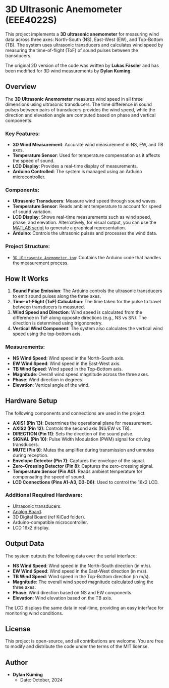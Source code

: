 # 3D Ultrasonic Anemometer (EEE4022S)

This project implements a **3D ultrasonic anemometer** for measuring wind data across three axes: North-South (NS), East-West (EW), and Top-Bottom (TB). The system uses ultrasonic transducers and calculates wind speed by measuring the time-of-flight (ToF) of sound pulses between the transducers.

The original 2D version of the code was written by **Lukas Fässler** and has been modified for 3D wind measurements by **Dylan Kuming**.


## Overview

The **3D Ultrasonic Anemometer** measures wind speed in all three dimensions using ultrasonic transducers. The time difference in sound pulses between pairs of transducers provides the wind speed, while the direction and elevation angle are computed based on phase and vertical components.

### Key Features:
- **3D Wind Measurement**: Accurate wind measurement in NS, EW, and TB axes.
- **Temperature Sensor**: Used for temperature compensation as it affects the speed of sound.
- **LCD Display**: Provides a real-time display of measurements.
- **Arduino Controlled**: The system is managed using an Arduino microcontroller.

### Components:
- **Ultrasonic Transducers**: Measure wind speed through sound waves.
- **Temperature Sensor**: Reads ambient temperature to account for speed of sound variation.
- **LCD Display**: Shows real-time measurements such as wind speed, phase, and elevation. Alternatively, for visual output, you can use the [MATLAB script](https://github.com/dylankuming/EEE4022S_3D_Ultrasonic_Anemometer/blob/main/matlab_code/3D_Matlab_visual_output.m) to generate a graphical representation.
- **Arduino**: Controls the ultrasonic pulses and processes the wind data.

### Project Structure:
- [`3D_Ultrasonic_Anemometer.ino`](https://github.com/dylankuming/EEE4022S_3D_Ultrasonic_Anemometer/blob/main/Arduino_code/3D_Ultrasonic_Anemometer.ino): Contains the Arduino code that handles the measurement process.

## How It Works

1. **Sound Pulse Emission**: The Arduino controls the ultrasonic transducers to emit sound pulses along the three axes.
2. **Time-of-Flight (ToF) Calculation**: The time taken for the pulse to travel between transducers is measured.
3. **Wind Speed and Direction**: Wind speed is calculated from the difference in ToF along opposite directions (e.g., NS vs SN). The direction is determined using trigonometry.
4. **Vertical Wind Component**: The system also calculates the vertical wind speed using the top-bottom axis.

### Measurements:
- **NS Wind Speed**: Wind speed in the North-South axis.
- **EW Wind Speed**: Wind speed in the East-West axis.
- **TB Wind Speed**: Wind speed in the Top-Bottom axis.
- **Magnitude**: Overall wind speed magnitude across the three axes.
- **Phase**: Wind direction in degrees.
- **Elevation**: Vertical angle of the wind.

## Hardware Setup

The following components and connections are used in the project:

- **AXIS1 (Pin 13)**: Determines the operational plane for measurement.
- **AXIS2 (Pin 12)**: Controls the second axis (NS/EW vs TB).
- **DIRECTION (Pin 11)**: Sets the direction of the sound pulse.
- **SIGNAL (Pin 10)**: Pulse Width Modulation (PWM) signal for driving transducers.
- **MUTE (Pin 9)**: Mutes the amplifier during transmission and unmutes during reception.
- **Envelope Detector (Pin 7)**: Captures the envelope of the signal.
- **Zero-Crossing Detector (Pin 8)**: Captures the zero-crossing signal.
- **Temperature Sensor (Pin A0)**: Reads ambient temperature for compensating the speed of sound.
- **LCD Connections (Pins A1-A3, D3-D6)**: Used to control the 16x2 LCD.

### Additional Required Hardware:
- Ultrasonic transducers.
- [Analog Board](https://github.com/dylankuming/EEE4022S_3D_Ultrasonic_Anemometer/tree/main/KiCad_folders/3d_digital_board).
- 3D Digital Board (ref KiCad folder).
- Arduino-compatible microcontroller.
- LCD 16x2 display.

## Output Data

The system outputs the following data over the serial interface:
- **NS Wind Speed**: Wind speed in the North-South direction (in m/s).
- **EW Wind Speed**: Wind speed in the East-West direction (in m/s).
- **TB Wind Speed**: Wind speed in the Top-Bottom direction (in m/s).
- **Magnitude**: The overall wind speed magnitude calculated using the three axes.
- **Phase**: Wind direction based on NS and EW components.
- **Elevation**: Wind elevation based on the TB axis.

The LCD displays the same data in real-time, providing an easy interface for monitoring wind conditions.

## License

This project is open-source, and all contributions are welcome. You are free to modify and distribute the code under the terms of the MIT license.

## Author

- **Dylan Kuming**
  - Date: October, 2024

